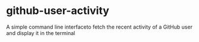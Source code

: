 # github-user-activity
A simple command line interfaceto fetch the recent activity of a GitHub user and display it in the terminal

